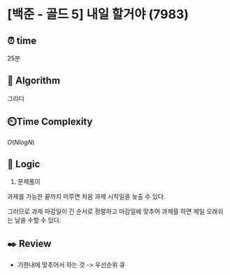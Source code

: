 # [백준 - 골드 5] 내일 할거야 (7983)
 
## ⏰  **time**

25분

## :pushpin: **Algorithm**

그리디

## ⏲️**Time Complexity**

$O(NlogN)$

## :round_pushpin: **Logic**

1. 문제풀이

과제를 가능한 끝까지 미루면 처음 과제 시작일을 늦출 수 있다.

그러므로 과제 마감일이 긴 순서로 정렬하고 마감일에 맞추어 과제를 하면 제일 오래쉬는 날을 수할 수 있다.

## :black_nib: **Review**
- 기한내에 맞추어서 하는 것 -> 우선순위 큐